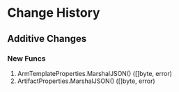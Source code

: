 # Change History

## Additive Changes

### New Funcs

1. ArmTemplateProperties.MarshalJSON() ([]byte, error)
1. ArtifactProperties.MarshalJSON() ([]byte, error)
